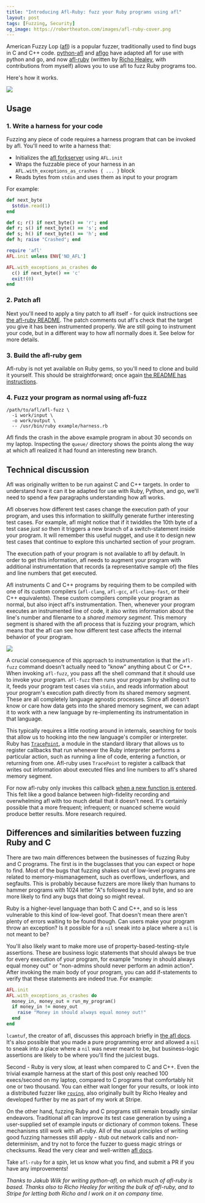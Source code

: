 ```yaml
---
title: "Introducing Afl-Ruby: fuzz your Ruby programs using afl"
layout: post
tags: [Fuzzing, Security]
og_image: https://robertheaton.com/images/afl-ruby-cover.png
---
```

American Fuzzy Lop ([afl][afl-home]) is a popular fuzzer, traditionally used to find bugs in C and C++ code. [python-afl][python-afl] and [aflgo][aflgo] have adapted afl for use with python and go, and now [afl-ruby][afl-ruby] (written by [Richo Healey][richo], with contributions from myself) allows you to use afl to fuzz Ruby programs too.

Here's how it works.

<img src="/images/afl-ruby-cover.png" />

[afl-home]: http://lcamtuf.coredump.cx/afl/
[python-afl]: https://github.com/jwilk/python-afl
[aflgo]: https://github.com/aflgo/aflgo
[afl-ruby]: https://github.com/richo/afl-ruby
[richo]: https://twitter.com/rich0h

## Usage

### 1. Write a harness for your code

Fuzzing any piece of code requires a harness program that can be invoked by afl. You'll need to write a harness that:

* Initializes the [afl forkserver][afl-forkserver] using `AFL.init`
* Wraps the fuzzable piece of your harness in an `AFL.with_exceptions_as_crashes { ... }` block
* Reads bytes from `stdin` and uses them as input to your program

[afl-forkserver]: https://github.com/mirrorer/afl/tree/2fb5a3482ec27b593c57258baae7089ebdc89043/llvm_mode

For example:

```ruby
def next_byte
  $stdin.read(1)
end

def c; r() if next_byte() == 'r'; end
def r; s() if next_byte() == 's'; end
def s; h() if next_byte() == 'h'; end
def h; raise "Crashed"; end

require 'afl'
AFL.init unless ENV['NO_AFL']

AFL.with_exceptions_as_crashes do
  c() if next_byte() == 'c'
  exit!(0)
end
```

### 2. Patch afl

Next you'll need to apply a tiny patch to afl itself - for quick instructions see [the afl-ruby README][afl-ruby-readme-patch-afl]. The patch comments out afl's check that the target you give it has been instrumented properly. We are still going to instrument your code, but in a different way to how afl normally does it. See below for more details.

[afl-ruby-readme-patch-afl]: https://github.com/richo/afl-ruby#3-patch-afl

### 3. Build the afl-ruby gem

Afl-ruby is not yet available on Ruby gems, so you'll need to clone and build it yourself. This should be straightforward; once again [the README has instructions][afl-ruby-readme-build].

[afl-ruby-readme-build]: https://github.com/richo/afl-ruby#1-build-the-extension

### 4. Fuzz your program as normal using afl-fuzz

```
/path/to/afl/afl-fuzz \
  -i work/input \
  -o work/output \
  -- /usr/bin/ruby example/harness.rb
```

Afl finds the crash in the above example program in about 30 seconds on my laptop. Inspecting the `queue/` directory shows the points along the way at which afl realized it had found an interesting new branch.

## Technical discussion

Afl was originally written to be run against C and C++ targets. In order to understand how it can it be adapted for use with Ruby, Python, and go, we'll need to spend a few paragraphs understanding how afl works.

Afl observes how different test cases change the execution path of your program, and uses this information to skillfully generate further interesting test cases. For example, afl might notice that if it twiddles the 10th byte of a test case *just so* then it triggers a new branch of a switch-statement inside your program. It will remember this useful nugget, and use it to design new test cases that continue to explore this uncharted section of your program.

The execution path of your program is not available to afl by default. In order to get this information, afl needs to augment your program with additional instrumentation that records (a representative sample of) the files and line numbers that get executed.

Afl instruments C and C++ programs by requiring them to be compiled with one of its custom compilers (`afl-clang`, `afl-gcc`, `afl-clang-fast`, or their C++ equivalents). These custom compilers compile your program as normal, but also inject afl's instrumentation. Then, whenever your program executes an instrumented line of code, it also writes information about the line's number and filename to a *shared memory segment*. This memory segment is shared with the afl process that is fuzzing your program, which means that the afl can see how different test case affects the internal behavior of your program.

<img src="/images/afl-ruby-overview.png" />

A crucial consequence of this approach to instrumentation is that the `afl-fuzz` command doesn't actually need to "know" anything about C or C++. When invoking `afl-fuzz`, you pass afl the shell command that it should use to invoke your program. `afl-fuzz` then runs your program by shelling out to it, feeds your program test cases via `stdin`, and reads information about your program's execution path directly from its shared memory segment. These are all completely language agnostic processes. Since afl doesn't know or care how data gets into the shared memory segment, we can adapt it to work with a new language by re-implementing its instrumentation in that language.

This typically requires a little rooting around in internals, searching for tools that allow us to hooking into the new language's compiler or interpreter. Ruby has [`TracePoint`][tracepoint], a module in the standard library that allows us to register callbacks that run whenever the Ruby interpreter performs a particular action, such as running a line of code, entering a function, or returning from one. Afl-ruby uses `TracePoint` to register a callback that writes out information about executed files and line numbers to afl's shared memory segment.

[tracepoint]: https://ruby-doc.org/core-2.5.0/TracePoint.html

For now afl-ruby only invokes this callback [when a new function is entered][new-function]. This felt like a good balance between high-fidelity recording and overwhelming afl with too much detail that it doesn't need. It's certainly possible that a more frequent; infrequent; or nuanced scheme would produce better results. More research required.

[new-function]: https://github.com/richo/afl-ruby/blob/a56684bf1271eff07604cea2dd7448d0572b47f2/lib/afl.rb#L17-L19

## Differences and similarities between fuzzing Ruby and C

There are two main differences between the businesses of fuzzing Ruby and C programs. The first is in the bugclasses that you can expect or hope to find. Most of the bugs that fuzzing shakes out of low-level programs are related to memory-mismanagement, such as overflows, underflows, and segfaults. This is probably because fuzzers are more likely than humans to hammer programs with 1024 letter "A"s followed by a null byte, and so are more likely to find any bugs that doing so might reveal.

Ruby is a higher-level language than both C and C++, and so is less vulnerable to this kind of low-level goof. That doesn't mean there aren't plenty of errors waiting to be found though. Can users make your program throw an exception? Is it possible for a `nil` sneak into a place where a `nil` is not meant to be?

You'll also likely want to make more use of property-based-testing-style assertions. These are business logic statements that should always be true for every execution of your program, for example "money in should always equal money out" or "non-admins should never perform an admin action". After invoking the main body of your program, you can add if-statements to verify that these statements are indeed true. For example:

```ruby
AFL.init
AFL.with_exceptions_as_crashes do
  money_in, money_out = run_my_program()
  if money_in != money_out
    raise "Money in should always equal money out!"
  end
end
```

`lcamtuf`, the creator of afl, discusses this approach briefly in [the afl docs][assertions]. It's also possible that you made a pure programming error and allowed a `nil` to sneak into a place where a `nil` was never meant to be, but business-logic assertions are likely to be where you'll find the juiciest bugs.

[assertions]: https://github.com/mirrorer/afl/blob/2fb5a3482ec27b593c57258baae7089ebdc89043/docs/life_pro_tips.txt#L100-L101

Second - Ruby is very slow, at least when compared to C and C++. Even the trivial example harness at the start of this post only reached 100 execs/second on my laptop, compared to C programs that comfortably hit one or two thousand. You can either wait longer for your results, or look into a distributed fuzzer like [`roving`][roving], also originally built by Richo Healey and developed further by me as part of my work at Stripe.

[roving]: https://github.com/richo/roving

On the other hand, fuzzing Ruby and C programs still remain broadly similar endeavors. Traditional afl can improve its test case generation by using a user-supplied set of example inputs or dictionary of common tokens. These mechanisms still work with afl-ruby. All of the usual principles of writing good fuzzing harnesses still apply - stub out network calls and non-determinism, and try not to force the fuzzer to guess magic strings or checksums. Read the very clear and well-written [afl docs][afl-docs].

[afl-docs]: https://github.com/mirrorer/afl/tree/master/docs

Take `afl-ruby` for a spin, let us know what you find, and submit a PR if you have any improvements!

*Thanks to Jakub Wilk for writing python-afl, on which much of afl-ruby is based. Thanks also to Richo Healey for writing the bulk of afl-ruby, and to Stripe for letting both Richo and I work on it on company time.*
